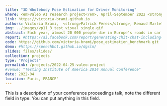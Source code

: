 ```yaml
---
title: "3D Wholebody Pose Estimation for Driver Monitoring"
where: <em>Valeo AI research project</em>, April-September 2022 <strong>(Oral)</strong> 
link: https://victoria-brami.github.io
authors: Victoria Brami,  <strong>Patrick Pérez</strong>, Renaud Marlet and Souhaiel Khalfaoui.<br>
img: ../images/vp11_3_test_visual_single.gif
abstract: Each year, almost 20 000 people die in Europe's roads in car accidents. Driver's distraction accounts for 20% of them. We propose to investigate the best 3D Driver Realtime Pose Estimation for action recognition purpose and understand car passengers needs. This is an opportunity for the automotive industry since driver and interior monitoring systems (DMS and IMS), which require the detailed understanding of cars’ passengers typically with a single camera, are gaining more importance every day. Systems that detect driver’s drowsiness or distraction are already deployed in numerous vehicles, and will continue to expand as new laws make them mandatory.
report: #https://ai.facebook.com/report/generating-chit-chat-including-laughs-yawns-ums-and-other-nonverbal-cues-from-raw-audio/
code: https://github.com/victoria-brami/pose_estimation_benchmark.git
demo: #https://speechbot.github.io/dgslm/
slides: files/slides/
collection: projects
type: "Projects"
permalink: /projects/2022-04-25-valeo-project
#venue: "Testing Institute of America 2014 Annual Conference"
date: 2022-04
location: Paris, FRANCE"
---
```


This is a description of your conference proceedings talk, note the different field in type. You can put anything in this field.
